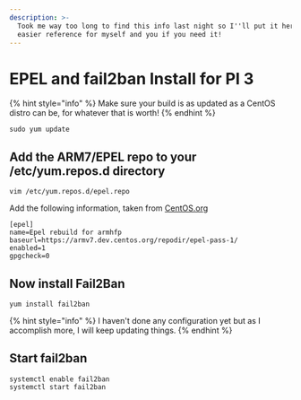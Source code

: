 ```yaml
---
description: >-
  Took me way too long to find this info last night so I''ll put it here for
  easier reference for myself and you if you need it!
---
```


# EPEL and fail2ban Install for PI 3

{% hint style="info" %}
Make sure your build is as updated as a CentOS distro can be, for whatever that is worth!
{% endhint %}

```text
sudo yum update
```

## Add the ARM7/EPEL repo to your /etc/yum.repos.d directory

```text
vim /etc/yum.repos.d/epel.repo
```

Add the following information, taken from [CentOS.org](https://wiki.centos.org/SpecialInterestGroup/AltArch/armhfp?action=show&redirect=SpecialInterestGroup%2FAltArch%2FArm32#head-f2a772703b3caa90cc284e01bc87423ce9a87bcd)

```text
[epel]
name=Epel rebuild for armhfp
baseurl=https://armv7.dev.centos.org/repodir/epel-pass-1/
enabled=1
gpgcheck=0
```

## Now install Fail2Ban

```text
yum install fail2ban
```

{% hint style="info" %}
I haven't done any configuration yet but as I accomplish more, I will keep updating things.
{% endhint %}

## Start fail2ban

```text
systemctl enable fail2ban
systemctl start fail2ban
```

